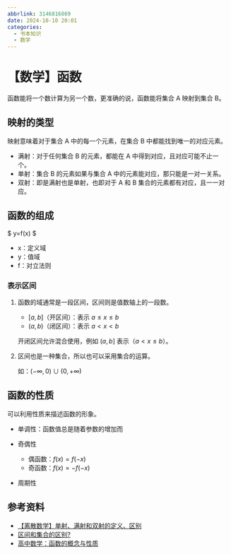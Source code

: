 ```yaml
---
abbrlink: 3146816869
date: 2024-10-10 20:01
categories:
  - 书本知识
  - 数学
---
```


# 【数学】函数

函数能将一个数计算为另一个数，更准确的说，函数能将集合 A 映射到集合 B。

## 映射的类型

映射意味着对于集合 A 中的每一个元素，在集合 B 中都能找到唯一的对应元素。

- 满射：对于任何集合 B 的元素，都能在 A 中得到对应，且对应可能不止一个。
- 单射：集合 B 的元素如果与集合 A 中的元素能对应，那只能是一对一关系。
- 双射：即是满射也是单射，也即对于 A 和 B 集合的元素都有对应，且一一对应。

## 函数的组成

$
y=f(x)
$

- x：定义域
- y：值域
- f：对立法则

### 表示区间

1. 函数的域通常是一段区间，区间则是值数轴上的一段数。

   - $[a,b]$（开区间）：表示 $a\le{}x\le{}b$
   - $(a,b)$（闭区间）：表示 $a<x<b$

   开闭区间允许混合使用，例如 $(a,b]$ 表示（$a<x\le{}b$）。

2. 区间也是一种集合，所以也可以采用集合的运算。

   如：$(-\infty{},0)\cup{}(0,+\infty{})$

## 函数的性质

可以利用性质来描述函数的形象。

- 单调性：函数值总是随着参数的增加而

- 奇偶性
  - 偶函数：$f(x)=f(-x)$
  - 奇函数：$f(x)=-f(-x)$
- 周期性

## 参考资料

- [【离散数学】单射、满射和双射的定义、区别](https://blog.csdn.net/liuchuo/article/details/51986257)
- [区间和集合的区别?](https://zhidao.baidu.com/question/1518055106507335300.html)
- [高中数学：函数的概念与性质](https://zhuanlan.zhihu.com/p/569912489)
